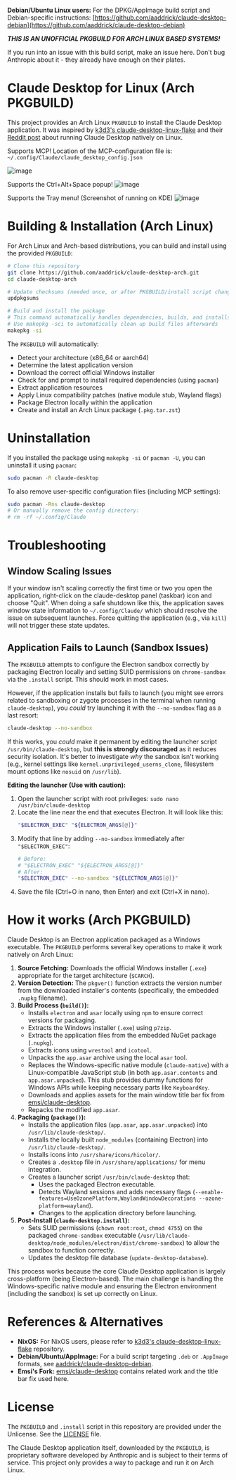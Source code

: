 **Debian/Ubuntu Linux users:** For the DPKG/AppImage build script and Debian-specific instructions: [https://github.com/aaddrick/claude-desktop-debian](https://github.com/aaddrick/claude-desktop-debian)

***THIS IS AN UNOFFICIAL PKGBUILD FOR ARCH LINUX BASED SYSTEMS!***

If you run into an issue with this build script, make an issue here. Don't bug Anthropic about it - they already have enough on their plates.

# Claude Desktop for Linux (Arch PKGBUILD)

This project provides an Arch Linux `PKGBUILD` to install the Claude Desktop application. It was inspired by [k3d3's claude-desktop-linux-flake](https://github.com/k3d3/claude-desktop-linux-flake) and their [Reddit post](https://www.reddit.com/r/ClaudeAI/comments/1hgsmpq/i_successfully_ran_claude_desktop_natively_on/) about running Claude Desktop natively on Linux.

Supports MCP! Location of the MCP-configuration file is: `~/.config/Claude/claude_desktop_config.json`

![image](https://github.com/user-attachments/assets/93080028-6f71-48bd-8e59-5149d148cd45)

Supports the Ctrl+Alt+Space popup!
![image](https://github.com/user-attachments/assets/1deb4604-4c06-4e4b-b63f-7f6ef9ef28c1)

Supports the Tray menu! (Screenshot of running on KDE)
![image](https://github.com/user-attachments/assets/ba209824-8afb-437c-a944-b53fd9ecd559)

# Building & Installation (Arch Linux)

For Arch Linux and Arch-based distributions, you can build and install using the provided `PKGBUILD`:

```bash
# Clone this repository
git clone https://github.com/aaddrick/claude-desktop-arch.git
cd claude-desktop-arch

# Update checksums (needed once, or after PKGBUILD/install script changes)
updpkgsums

# Build and install the package
# This command automatically handles dependencies, builds, and installs
# Use makepkg -sci to automatically clean up build files afterwards
makepkg -si
```

The `PKGBUILD` will automatically:
 - Detect your architecture (x86_64 or aarch64)
 - Determine the latest application version
 - Download the correct official Windows installer
 - Check for and prompt to install required dependencies (using `pacman`)
 - Extract application resources
 - Apply Linux compatibility patches (native module stub, Wayland flags)
 - Package Electron locally within the application
 - Create and install an Arch Linux package (`.pkg.tar.zst`)

# Uninstallation

If you installed the package using `makepkg -si` or `pacman -U`, you can uninstall it using `pacman`:

```bash
sudo pacman -R claude-desktop
```

To also remove user-specific configuration files (including MCP settings):

```bash
sudo pacman -Rns claude-desktop
# Or manually remove the config directory:
# rm -rf ~/.config/Claude
```

# Troubleshooting

## Window Scaling Issues

If your window isn't scaling correctly the first time or two you open the application, right-click on the claude-desktop panel (taskbar) icon and choose "Quit". When doing a safe shutdown like this, the application saves window state information to `~/.config/Claude/` which should resolve the issue on subsequent launches. Force quitting the application (e.g., via `kill`) will not trigger these state updates.

## Application Fails to Launch (Sandbox Issues)

The `PKGBUILD` attempts to configure the Electron sandbox correctly by packaging Electron locally and setting SUID permissions on `chrome-sandbox` via the `.install` script. This should work in most cases.

However, if the application installs but fails to launch (you might see errors related to sandboxing or zygote processes in the terminal when running `claude-desktop`), you *could* try launching it with the `--no-sandbox` flag as a last resort:

```bash
claude-desktop --no-sandbox
```

If this works, you *could* make it permanent by editing the launcher script `/usr/bin/claude-desktop`, but **this is strongly discouraged** as it reduces security isolation. It's better to investigate *why* the sandbox isn't working (e.g., kernel settings like `kernel.unprivileged_userns_clone`, filesystem mount options like `nosuid` on `/usr/lib`).

**Editing the launcher (Use with caution):**
1.  Open the launcher script with root privileges: `sudo nano /usr/bin/claude-desktop`
2.  Locate the line near the end that executes Electron. It will look like this:
    ```bash
    "$ELECTRON_EXEC" "${ELECTRON_ARGS[@]}"
    ```
3.  Modify that line by adding `--no-sandbox` immediately after `"$ELECTRON_EXEC"`:
    ```bash
    # Before:
    # "$ELECTRON_EXEC" "${ELECTRON_ARGS[@]}"
    # After:
    "$ELECTRON_EXEC" --no-sandbox "${ELECTRON_ARGS[@]}"
    ```
4.  Save the file (Ctrl+O in nano, then Enter) and exit (Ctrl+X in nano).

# How it works (Arch PKGBUILD)

Claude Desktop is an Electron application packaged as a Windows executable. The `PKGBUILD` performs several key operations to make it work natively on Arch Linux:

1.  **Source Fetching:** Downloads the official Windows installer (`.exe`) appropriate for the target architecture (`$CARCH`).
2.  **Version Detection:** The `pkgver()` function extracts the version number from the downloaded installer's contents (specifically, the embedded `.nupkg` filename).
3.  **Build Process (`build()`):**
    *   Installs `electron` and `asar` locally using `npm` to ensure correct versions for packaging.
    *   Extracts the Windows installer (`.exe`) using `p7zip`.
    *   Extracts the application files from the embedded NuGet package (`.nupkg`).
    *   Extracts icons using `wrestool` and `icotool`.
    *   Unpacks the `app.asar` archive using the local `asar` tool.
    *   Replaces the Windows-specific native module (`claude-native`) with a Linux-compatible JavaScript stub (in both `app.asar.contents` and `app.asar.unpacked`). This stub provides dummy functions for Windows APIs while keeping necessary parts like `KeyboardKey`.
    *   Downloads and applies assets for the main window title bar fix from [emsi/claude-desktop](https://github.com/emsi/claude-desktop).
    *   Repacks the modified `app.asar`.
4.  **Packaging (`package()`):**
    *   Installs the application files (`app.asar`, `app.asar.unpacked`) into `/usr/lib/claude-desktop/`.
    *   Installs the locally built `node_modules` (containing Electron) into `/usr/lib/claude-desktop/`.
    *   Installs icons into `/usr/share/icons/hicolor/`.
    *   Creates a `.desktop` file in `/usr/share/applications/` for menu integration.
    *   Creates a launcher script `/usr/bin/claude-desktop` that:
        *   Uses the packaged Electron executable.
        *   Detects Wayland sessions and adds necessary flags (`--enable-features=UseOzonePlatform,WaylandWindowDecorations --ozone-platform=wayland`).
        *   Changes to the application directory before launching.
5.  **Post-Install (`claude-desktop.install`):**
    *   Sets SUID permissions (`chown root:root`, `chmod 4755`) on the packaged `chrome-sandbox` executable (`/usr/lib/claude-desktop/node_modules/electron/dist/chrome-sandbox`) to allow the sandbox to function correctly.
    *   Updates the desktop file database (`update-desktop-database`).

This process works because the core Claude Desktop application is largely cross-platform (being Electron-based). The main challenge is handling the Windows-specific native module and ensuring the Electron environment (including the sandbox) is set up correctly on Linux.

# References & Alternatives

*   **NixOS:** For NixOS users, please refer to [k3d3's claude-desktop-linux-flake](https://github.com/k3d3/claude-desktop-linux-flake) repository.
*   **Debian/Ubuntu/AppImage:** For a build script targeting `.deb` or `.AppImage` formats, see [aaddrick/claude-desktop-debian](https://github.com/aaddrick/claude-desktop-debian).
*   **Emsi's Fork:** [emsi/claude-desktop](https://github.com/emsi/claude-desktop) contains related work and the title bar fix used here.

# License

The `PKGBUILD` and `.install` script in this repository are provided under the Unlicense. See the [LICENSE](LICENSE) file.

The Claude Desktop application itself, downloaded by the `PKGBUILD`, is proprietary software developed by Anthropic and is subject to their terms of service. This project only provides a way to package and run it on Arch Linux.
